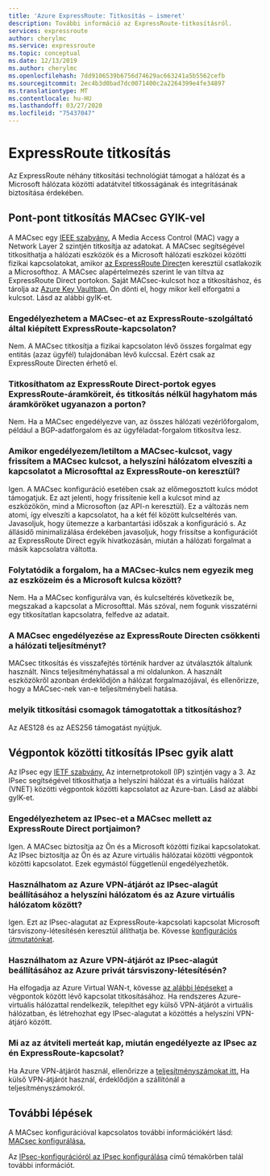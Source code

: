 ```yaml
---
title: 'Azure ExpressRoute: Titkosítás – ismeret'
description: További információ az ExpressRoute-titkosításról.
services: expressroute
author: cherylmc
ms.service: expressroute
ms.topic: conceptual
ms.date: 12/13/2019
ms.author: cherylmc
ms.openlocfilehash: 7dd9106539b6756d74629ac663241a5b5562cefb
ms.sourcegitcommit: 2ec4b3d0bad7dc0071400c2a2264399e4fe34897
ms.translationtype: MT
ms.contentlocale: hu-HU
ms.lasthandoff: 03/27/2020
ms.locfileid: "75437047"
---
```

# <a name="expressroute-encryption"></a>ExpressRoute titkosítás
 
Az ExpressRoute néhány titkosítási technológiát támogat a hálózat és a Microsoft hálózata közötti adatátvitel titkosságának és integritásának biztosítása érdekében.

## <a name="point-to-point-encryption-by-macsec-faq"></a>Pont-pont titkosítás MACsec GYIK-vel
A MACsec egy [IEEE szabvány.](https://1.ieee802.org/security/802-1ae/) A Media Access Control (MAC) vagy a Network Layer 2 szintjén titkosítja az adatokat. A MACsec segítségével titkosíthatja a hálózati eszközök és a Microsoft hálózati eszközei közötti fizikai kapcsolatokat, amikor [az ExpressRoute Direct](expressroute-erdirect-about.md)en keresztül csatlakozik a Microsofthoz. A MACsec alapértelmezés szerint le van tiltva az ExpressRoute Direct portokon. Saját MACsec-kulcsot hoz a titkosításhoz, és tárolja az [Azure Key Vaultban.](../key-vault/key-vault-overview.md) Ön dönti el, hogy mikor kell elforgatni a kulcsot. Lásd az alábbi gyIK-et.
### <a name="can-i-enable-macsec-on-my-expressroute-circuit-provisioned-by-an-expressroute-provider"></a>Engedélyezhetem a MACsec-et az ExpressRoute-szolgáltató által kiépített ExpressRoute-kapcsolaton?
Nem. A MACsec titkosítja a fizikai kapcsolaton lévő összes forgalmat egy entitás (azaz ügyfél) tulajdonában lévő kulccsal. Ezért csak az ExpressRoute Directen érhető el.
### <a name="can-i-encrypt-some-of-the-expressroute-circuits-on-my-expressroute-direct-ports-and-leave-other-circuits-on-the-same-ports-unencrypted"></a>Titkosíthatom az ExpressRoute Direct-portok egyes ExpressRoute-áramköreit, és titkosítás nélkül hagyhatom más áramköröket ugyanazon a porton? 
Nem. Ha a MACsec engedélyezve van, az összes hálózati vezérlőforgalom, például a BGP-adatforgalom és az ügyféladat-forgalom titkosítva lesz. 
### <a name="when-i-enabledisable-macsec-or-update-macsec-key-will-my-on-premises-network-lose-connectivity-to-microsoft-over-expressroute"></a>Amikor engedélyezem/letiltom a MACsec-kulcsot, vagy frissítem a MACsec kulcsot, a helyszíni hálózatom elveszíti a kapcsolatot a Microsofttal az ExpressRoute-on keresztül?
Igen. A MACsec konfiguráció esetében csak az előmegosztott kulcs módot támogatjuk. Ez azt jelenti, hogy frissítenie kell a kulcsot mind az eszközökön, mind a Microsofton (az API-n keresztül). Ez a változás nem atomi, így elveszíti a kapcsolatot, ha a két fél között kulcseltérés van. Javasoljuk, hogy ütemezze a karbantartási időszak a konfiguráció s. Az állásidő minimalizálása érdekében javasoljuk, hogy frissítse a konfigurációt az ExpressRoute Direct egyik hivatkozásán, miután a hálózati forgalmat a másik kapcsolatra váltotta.  
### <a name="will-traffic-continue-to-flow-if-theres-a-mismatch-in-macsec-key-between-my-devices-and-microsofts"></a>Folytatódik a forgalom, ha a MACsec-kulcs nem egyezik meg az eszközeim és a Microsoft kulcsa között?
Nem. Ha a MACsec konfigurálva van, és kulcseltérés következik be, megszakad a kapcsolat a Microsofttal. Más szóval, nem fogunk visszatérni egy titkosítatlan kapcsolatra, felfedve az adatait. 
### <a name="will-enabling-macsec-on-expressroute-direct-degrade-network-performance"></a>A MACsec engedélyezése az ExpressRoute Directen csökkenti a hálózati teljesítményt?
MACsec titkosítás és visszafejtés történik hardver az útválasztók általunk használt. Nincs teljesítményhatással a mi oldalunkon. A használt eszközökről azonban érdeklődjön a hálózat forgalmazójával, és ellenőrizze, hogy a MACsec-nek van-e teljesítménybeli hatása.
### <a name="which-cipher-suites-are-supported-for-encryption"></a>melyik titkosítási csomagok támogatottak a titkosításhoz?
Az AES128 és az AES256 támogatást nyújtjuk.

## <a name="end-to-end-encryption-by-ipsec-faq"></a>Végpontok közötti titkosítás IPsec gyik alatt
Az IPsec egy [IETF szabvány.](https://tools.ietf.org/html/rfc6071) Az internetprotokoll (IP) szintjén vagy a 3. Az IPsec segítségével titkosíthatja a helyszíni hálózat és a virtuális hálózat (VNET) közötti végpontok közötti kapcsolatot az Azure-ban. Lásd az alábbi gyIK-et.
### <a name="can-i-enable-ipsec-in-addition-to-macsec-on-my-expressroute-direct-ports"></a>Engedélyezhetem az IPsec-et a MACsec mellett az ExpressRoute Direct portjaimon?
Igen. A MACsec biztosítja az Ön és a Microsoft közötti fizikai kapcsolatokat. Az IPsec biztosítja az Ön és az Azure virtuális hálózatai közötti végpontok közötti kapcsolatot. Ezek egymástól függetlenül engedélyezhetők. 
### <a name="can-i-use-azure-vpn-gateway-to-set-up-the-ipsec-tunnel-between-my-on-premises-network-and-my-azure-virtual-network"></a>Használhatom az Azure VPN-átjárót az IPsec-alagút beállításához a helyszíni hálózatom és az Azure virtuális hálózatom között?
Igen. Ezt az IPsec-alagutat az ExpressRoute-kapcsolati kapcsolat Microsoft társviszony-létesítésén keresztül állíthatja be. Kövesse [konfigurációs útmutatónkat](site-to-site-vpn-over-microsoft-peering.md).
### <a name="can-i-use-azure-vpn-gateway-to-set-up-the-ipsec-tunnel-over-azure-private-peering"></a>Használhatom az Azure VPN-átjárót az IPsec-alagút beállításához az Azure privát társviszony-létesítésén?
Ha elfogadja az Azure Virtual WAN-t, kövesse [az alábbi lépéseket](../virtual-wan/vpn-over-expressroute.md) a végpontok között lévő kapcsolat titkosításához. Ha rendszeres Azure-virtuális hálózattal rendelkezik, telepíthet egy külső VPN-átjárót a virtuális hálózatban, és létrehozhat egy IPsec-alagutat a közöttés a helyszíni VPN-átjáró között.
### <a name="what-is-the-throughput-i-will-get-after-enabling-ipsec-on-my-expressroute-connection"></a>Mi az az átviteli merteát kap, miután engedélyezte az IPsec az én ExpressRoute-kapcsolat?
Ha Azure VPN-átjárót használ, ellenőrizze a [teljesítményszámokat itt.](../vpn-gateway/vpn-gateway-about-vpngateways.md) Ha külső VPN-átjárót használ, érdeklődjön a szállítónál a teljesítményszámokról.

## <a name="next-steps"></a>További lépések
A MACsec konfigurációval kapcsolatos további információkért lásd: [MACsec konfigurálása.](expressroute-howto-macsec.md)

Az [IPsec-konfigurációról az IPsec konfigurálása](site-to-site-vpn-over-microsoft-peering.md) című témakörben talál további információt.
